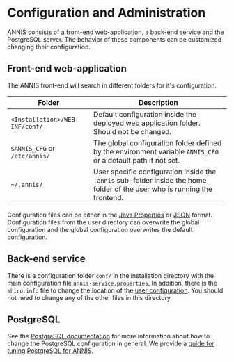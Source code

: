 # Configuration and Administration

ANNIS consists of a front-end web-application, a back-end service and the PostgreSQL server.
The behavior of these components can be customized changing their configuration.

## Front-end web-application

The ANNIS front-end will search in different folders for it's configuration.

Folder | Description
------ | -----------
`<Installation>/WEB-INF/conf/` | Default configuration inside the deployed web application folder. Should not be changed.
`$ANNIS_CFG` or `/etc/annis/` | The global configuration folder defined by the environment variable `ANNIS_CFG` or a default path if not set.
`~/.annis/` | User specific configuration inside the `.annis` sub-folder inside the home folder of the user who is running the frontend.

Configuration files can be either in the [Java Properties](http://en.wikipedia.org/w/index.php?title=.properties&oldid=521500688)
or [JSON](http://www.json.org/) format. Configuration files from the user directory can
overwrite the global configuration and the global configuration overwrites the
default configuration.

## Back-end service

There is a configuration folder `conf/` in the installation directory with the main configuration file `annis-service.properties`.
In addition, there is the `shiro.info` file to change the location of the [user configuration](user.md).
You should not need to change any of the other files in this directory.

## PostgreSQL

See the [PostgreSQL documentation](https://www.postgresql.org/docs/9.6/runtime-config.html) for more information about how to change the
PostgreSQL configuration in general. 
We provide a [guide for tuning PostgreSQL for ANNIS](postgresql.md).